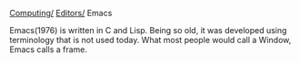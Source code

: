 [Computing/](../../index.html)
[Editors/](../index.html)
Emacs

Emacs(1976) is written in C and Lisp.
Being so old, it was developed using terminology that is not used today. What most people would call a Window, Emacs calls a frame.
